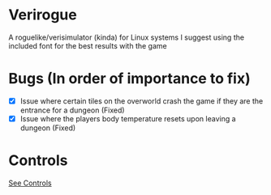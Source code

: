 # Verirogue
A roguelike/verisimulator (kinda) for Linux systems
I suggest using the included font for the best results with the game
# Bugs (In order of importance to fix)
- [X] Issue where certain tiles on the overworld crash the game if they are the entrance for a dungeon (Fixed)
- [X] Issue where the players body temperature resets upon leaving a dungeon (Fixed)

# Controls
[See Controls](Controls.md)
